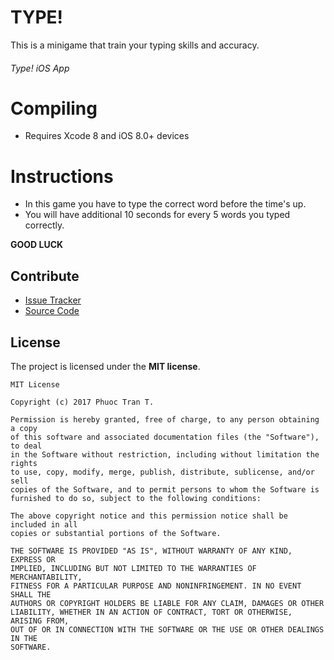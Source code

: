 TYPE!
=====

This is a minigame that train your typing skills and accuracy.
###### Type! iOS App

Compiling
=========

- Requires Xcode 8 and iOS 8.0+ devices

Instructions
============

- In this game you have to type the correct word before the time's up. 
- You will have additional 10 seconds for every 5 words you typed correctly.

__GOOD LUCK__

Contribute
----------

- [Issue Tracker](http://github.com/phuocpeter19//issues)
- [Source Code](http://github.com/phuocpeter19/)

License
-------
The project is licensed under the __MIT license__.

```
MIT License

Copyright (c) 2017 Phuoc Tran T.

Permission is hereby granted, free of charge, to any person obtaining a copy
of this software and associated documentation files (the "Software"), to deal
in the Software without restriction, including without limitation the rights
to use, copy, modify, merge, publish, distribute, sublicense, and/or sell
copies of the Software, and to permit persons to whom the Software is
furnished to do so, subject to the following conditions:

The above copyright notice and this permission notice shall be included in all
copies or substantial portions of the Software.

THE SOFTWARE IS PROVIDED "AS IS", WITHOUT WARRANTY OF ANY KIND, EXPRESS OR
IMPLIED, INCLUDING BUT NOT LIMITED TO THE WARRANTIES OF MERCHANTABILITY,
FITNESS FOR A PARTICULAR PURPOSE AND NONINFRINGEMENT. IN NO EVENT SHALL THE
AUTHORS OR COPYRIGHT HOLDERS BE LIABLE FOR ANY CLAIM, DAMAGES OR OTHER
LIABILITY, WHETHER IN AN ACTION OF CONTRACT, TORT OR OTHERWISE, ARISING FROM,
OUT OF OR IN CONNECTION WITH THE SOFTWARE OR THE USE OR OTHER DEALINGS IN THE
SOFTWARE.
```
